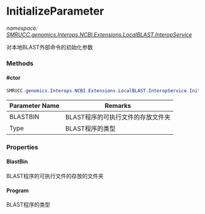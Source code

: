 ﻿# InitializeParameter
_namespace: [SMRUCC.genomics.Interops.NCBI.Extensions.LocalBLAST.InteropService](./index.md)_

对本地BLAST外部命令的初始化参数



### Methods

#### #ctor
```csharp
SMRUCC.genomics.Interops.NCBI.Extensions.LocalBLAST.InteropService.InitializeParameter.#ctor(System.String,SMRUCC.genomics.Interops.NCBI.Extensions.LocalBLAST.InteropService.InitializeMethods.Program)
```


|Parameter Name|Remarks|
|--------------|-------|
|BLASTBIN|BLAST程序的可执行文件的存放文件夹|
|Type|BLAST程序的类型|



### Properties

#### BlastBin
BLAST程序的可执行文件的存放的文件夹
#### Program
BLAST程序的类型
